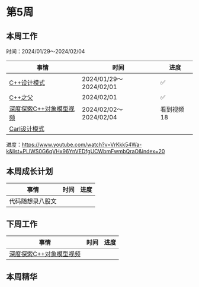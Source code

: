 # 第5周

## 本周工作

时间：2024/01/29～2024/02/04

| 事情                                                         | 时间                   | 进度       |
| ------------------------------------------------------------ | ---------------------- | ---------- |
| [C++设计模式](https://www.bilibili.com/video/BV1Zd4y1t7HK?p=1&vd_source=c6838f09fbfc9766e04f0c65ca196c42) | 2024/01/29～2024/02/01 | ✅          |
| [C++之父](https://www.bilibili.com/video/BV1oC4y1N7Pu/?vd_source=c6838f09fbfc9766e04f0c65ca196c42) | 2024/02/01             | ✅          |
| [深度探索C++对象模型视频](https://www.youtube.com/watch?v=t0qMVTzoMiA&list=PLlWS0G6qVHx96YnVEDfgUCWbmFwmbQraO&index=2) | 2024/02/02～2024/02/04 | 看到视频18 |
| [Carl设计模式](https://kamacoder.com/designpattern.php)      |                        |            |

进度：https://www.youtube.com/watch?v=VrKkk54Wa-k&list=PLlWS0G6qVHx96YnVEDfgUCWbmFwmbQraO&index=20

## 本周成长计划

| 事情             | 时间 | 进度 |
| ---------------- | ---- | ---- |
| 代码随想录八股文 |      |      |

## 下周工作

| 事情                                                         | 时间 | 进度 |
| ------------------------------------------------------------ | ---- | ---- |
| [深度探索C++对象模型视频](https://www.youtube.com/watch?v=t0qMVTzoMiA&list=PLlWS0G6qVHx96YnVEDfgUCWbmFwmbQraO&index=2) |      |      |

## 本周精华

